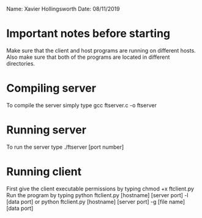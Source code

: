 Name: Xavier Hollingsworth
Date: 08/11/2019


# Important notes before starting
Make sure that the client and host programs are running on different hosts. Also make sure that both of the programs are located in different directories.


# Compiling server
To compile the server simply type gcc ftserver.c -o ftserver

# Running server
To run the server type ./ftserver [port number]

# Running client
First give the client executable permissions by typing chmod +x ftclient.py
Run the program by typing python ftclient.py [hostname]  [server port] -l [data port]
or python ftclient.py [hostname] [server port] -g [file name] [data port]
